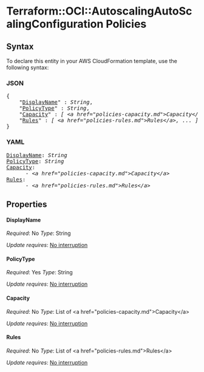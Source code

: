 # Terraform::OCI::AutoscalingAutoScalingConfiguration Policies

## Syntax

To declare this entity in your AWS CloudFormation template, use the following syntax:

### JSON

<pre>
{
    "<a href="#displayname" title="DisplayName">DisplayName</a>" : <i>String</i>,
    "<a href="#policytype" title="PolicyType">PolicyType</a>" : <i>String</i>,
    "<a href="#capacity" title="Capacity">Capacity</a>" : <i>[ &lt;a href=&#34;policies-capacity.md&#34;&gt;Capacity&lt;/a&gt;, ... ]</i>,
    "<a href="#rules" title="Rules">Rules</a>" : <i>[ &lt;a href=&#34;policies-rules.md&#34;&gt;Rules&lt;/a&gt;, ... ]</i>
}
</pre>

### YAML

<pre>
<a href="#displayname" title="DisplayName">DisplayName</a>: <i>String</i>
<a href="#policytype" title="PolicyType">PolicyType</a>: <i>String</i>
<a href="#capacity" title="Capacity">Capacity</a>: <i>
      - &lt;a href=&#34;policies-capacity.md&#34;&gt;Capacity&lt;/a&gt;</i>
<a href="#rules" title="Rules">Rules</a>: <i>
      - &lt;a href=&#34;policies-rules.md&#34;&gt;Rules&lt;/a&gt;</i>
</pre>

## Properties

#### DisplayName

_Required_: No
_Type_: String

_Update requires_: [No interruption](https://docs.aws.amazon.com/AWSCloudFormation/latest/UserGuide/using-cfn-updating-stacks-update-behaviors.html#update-no-interrupt)

#### PolicyType

_Required_: Yes
_Type_: String

_Update requires_: [No interruption](https://docs.aws.amazon.com/AWSCloudFormation/latest/UserGuide/using-cfn-updating-stacks-update-behaviors.html#update-no-interrupt)

#### Capacity

_Required_: No
_Type_: List of &lt;a href=&#34;policies-capacity.md&#34;&gt;Capacity&lt;/a&gt;

_Update requires_: [No interruption](https://docs.aws.amazon.com/AWSCloudFormation/latest/UserGuide/using-cfn-updating-stacks-update-behaviors.html#update-no-interrupt)

#### Rules

_Required_: No
_Type_: List of &lt;a href=&#34;policies-rules.md&#34;&gt;Rules&lt;/a&gt;

_Update requires_: [No interruption](https://docs.aws.amazon.com/AWSCloudFormation/latest/UserGuide/using-cfn-updating-stacks-update-behaviors.html#update-no-interrupt)

